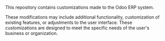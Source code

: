 This repository contains customizations made to the Odoo ERP system.

These modifications may include additional functionality, customization of existing features, or adjustments to the user interface. These customizations are designed to meet the specific needs of the user's business or organization.
